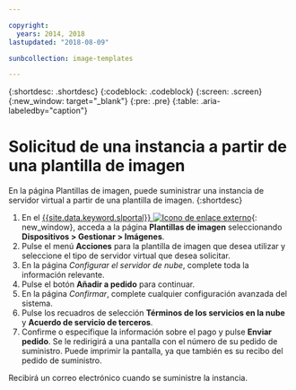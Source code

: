```yaml
---

copyright:
  years: 2014, 2018
lastupdated: "2018-08-09"

sunbcollection: image-templates

---
```


{:shortdesc: .shortdesc}
{:codeblock: .codeblock}
{:screen: .screen}
{:new_window: target="_blank"}
{:pre: .pre}
{:table: .aria-labeledby="caption"}


# Solicitud de una instancia a partir de una plantilla de imagen

En la página Plantillas de imagen, puede suministrar una instancia de servidor virtual a partir de una plantilla de imagen.
{:shortdesc}

1. En el [{{site.data.keyword.slportal}} ![Icono de enlace externo](../../icons/launch-glyph.svg "Icono de enlace externo")](https://control.softlayer.com/){: new_window}, acceda a la página **Plantillas de imagen** seleccionando **Dispositivos > Gestionar > Imágenes**.
2. Pulse el menú **Acciones** para la plantilla de imagen que desea utilizar y seleccione el tipo de servidor virtual que desea solicitar.
3. En la página _Configurar el servidor de nube_, complete toda la información relevante.
4. Pulse el botón **Añadir a pedido** para continuar.
5. En la página _Confirmar_, complete cualquier configuración avanzada del sistema.
6. Pulse los recuadros de selección **Términos de los servicios en la nube** y **Acuerdo de servicio de terceros**.
7. Confirme o especifique la información sobre el pago y pulse **Enviar pedido**. Se le redirigirá a una pantalla con el número de su pedido de suministro. Puede imprimir la pantalla, ya que también es su recibo del pedido de suministro.

Recibirá un correo electrónico cuando se suministre la instancia.
